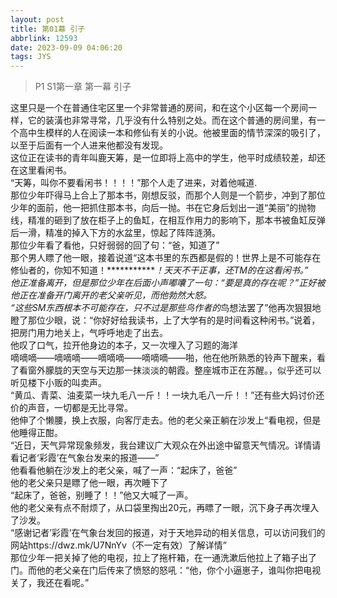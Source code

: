 ```yaml
---
layout: post
title: 第01幕 引子
abbrlink: 12593
date: 2023-09-09 04:06:20
tags: JYS
---
```

>P1 S1第一章 第一幕  引子

这里只是一个在普通住宅区里一个非常普通的房间，和在这个小区每一个房间一样，它的装潢也非常寻常，几乎没有什么特别之处。而在这个普通的房间里，有一个高中生模样的人在阅读一本和修仙有关的小说。他被里面的情节深深的吸引了，以至于后面有一个人进来他都没有发现。<br>
这位正在读书的青年叫鹿天筹，是一位即将上高中的学生，他平时成绩较差，却还在这里看闲书。<br>
“天筹，叫你不要看闲书！！！！”那个人走了进来，对着他喊道.<br>
那位少年吓得马上合上了那本书，刚想反驳，而那个人则是一个箭步，冲到了那位少年的面前，他一把抓住那本书，向后一抛。书在它身后划出一道“美丽”的抛物线，精准的砸到了放在柜子上的鱼缸，在相互作用力的影响下，那本书被鱼缸反弹后一滑，精准的掉入下方的水盆里，惊起了阵阵涟漪。<br>
那位少年看了看他，只好弱弱的回了句：“爸，知道了”<br>
那个男人瞟了他一眼，接着说道“这本书里的东西都是假的！世界上是不可能存在修仙者的，你知不知道！*************！天天不干正事，还TM的在这看闲书。”<br>
他正准备离开，但是那位少年在后面小声嘟囔了一句：“要是真的存在呢？”正好被他正在准备开门离开的老父亲听见，而他勃然大怒。<br>
“这些SM东西根本不可能存在，只不过是那些*鸟作者的*鸟想法罢了”他再次狠狠地瞪了那位少眼，说：“你好好给我读书，上了大学有的是时间看这种闲书。”说着，把房门用力地关上，气呼呼地走了出去。<br>
他叹了口气，拉开他身边的本子，又一次埋入了习题的海洋<br>
嘀嘀嘀——嘀嘀嘀——嘀嘀嘀——嘀嘀嘀——啪，他在他所熟悉的铃声下醒来，看了看窗外朦胧的天空与天边那一抹淡淡的朝霞。整座城市正在苏醒。，似乎还可以听见楼下小贩的叫卖声。<br>
“黄瓜、青菜、油麦菜一块九毛八一斤！！一块九毛八一斤！！”还有些大妈讨价还价的声音，一切都是无比寻常。<br>
他伸了个懒腰，换上衣服，向客厅走去。他的老父亲正躺在沙发上“看电视，但是他睡得正酣。<br>
“近日，天气异常现象频发，我台建议广大观众在外出途中留意天气情况。详情请看记者‘彩霞’在气象台发来的报道——”<br>
他看看他躺在沙发上的老父亲，喊了一声：“起床了，爸爸”<br>
他的老父亲只是瞟了他一眼，再次睡下了<br>
“起床了，爸爸，别睡了！！”他又大喊了一声。<br>
他的老父亲有点不耐烦了，从口袋里掏出20元，再瞟了一眼，沉下身子再次埋入了沙发。<br>
“感谢记者’彩霞’在气象台发回的报道，对于天地异动的相关信息，可以访问我们的网站https://dwz.mk/U7NnYv（不一定有效）了解详情”<br>
那位少年一把关掉了他的电视，拉上了拖杆箱，在一通洗漱后他拉上了箱子出了门。而他的老父亲在门后传来了愤怒的怒吼：“他，你个小逼崽子，谁叫你把电视关了，我还在看呢。”<br>


